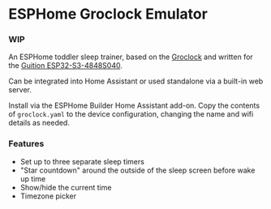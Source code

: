 # ESPHome Groclock Emulator

### WIP

An ESPHome toddler sleep trainer, based on the [Groclock](https://www.target.com.au/p/the-gro-company-groclock/51891015) and written for the [Guition ESP32-S3-4848S040](https://devices.esphome.io/devices/Guition-ESP32-S3-4848S040).

Can be integrated into Home Assistant or used standalone via a built-in web server.

Install via the ESPHome Builder Home Assistant add-on. Copy the contents of `groclock.yaml` to the device configuration, changing the name and wifi details as needed.

### Features
* Set up to three separate sleep timers
* "Star countdown" around the outside of the sleep screen before wake up time
* Show/hide the current time
* Timezone picker